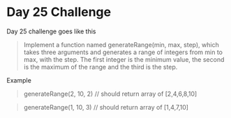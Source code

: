 # Day 25 Challenge

Day 25 challenge goes like this
> Implement a function named generateRange(min, max, step), 
> which takes three arguments and generates a range of integers 
> from min to max, with the step. The first integer is the minimum value, 
> the second is the maximum of the range and the third is the step.

Example 
> generateRange(2, 10, 2) // should return array of [2,4,6,8,10]

> generateRange(1, 10, 3) // should return array of [1,4,7,10]
